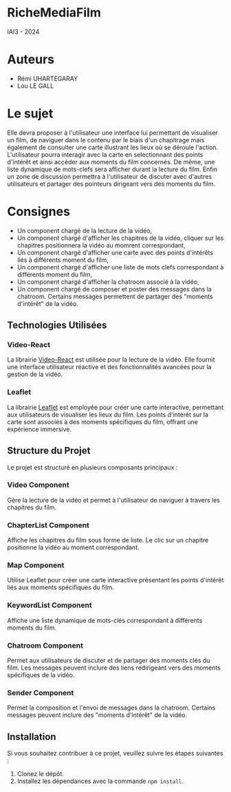 # RicheMediaFilm
IAI3 - 2024

# Auteurs
- Rémi UHARTEGARAY
- Lou LE GALL

# Le sujet 
Elle devra proposer à l'utilisateur une interface lui permettant de visualiser
un film, de naviguer dans le contenu par le biais d'un chapitrage mais
également de consulter une carte illustrant les lieux où se déroule l'action.
L'utilisateur pourra interagir avec la carte en selectionnant des points
d'intérêt et ainsi accéder aux moments du film concernés. De même, une
liste dynamique de mots-clefs sera afficher durant la lecture du film. Enfin
un zone de discussion permettra à l'utilisateur de discuter avec d'autres
utilisateurs et partager des pointeurs dirigeant vers des moments du film.

# Consignes
- Un component chargé de la lecture de la vidéo,
- Un component chargé d'afficher les chapitres de la vidéo, cliquer sur les chapitres positionnera la vidéo au momrent correspondant, 
- Un component chargé d'afficher une carte avec des points d'intérêts liés à différents moment du film,
- Un component chargé d'afficher une liste de mots clefs correspondant à différents
moment du film,
- Un component chargé d'afficher la chatroom associé à la vidéo,
- Un component chargé de composer et poster des messages dans la chatroom. Certains
messages permettent de partager des "moments d'intérêt" de la vidéo.

## Technologies Utilisées

### Video-React
La librairie [Video-React](https://video-react.js.org/) est utilisée pour la lecture de la vidéo. Elle fournit une interface utilisateur réactive et des fonctionnalités avancées pour la gestion de la vidéo.

### Leaflet
La librairie [Leaflet](https://leafletjs.com/) est employée pour créer une carte interactive, permettant aux utilisateurs de visualiser les lieux du film. Les points d'intérêt sur la carte sont associés à des moments spécifiques du film, offrant une expérience immersive.

## Structure du Projet
Le projet est structuré en plusieurs composants principaux :

### Video Component
Gère la lecture de la vidéo et permet à l'utilisateur de naviguer à travers les chapitres du film.

### ChapterList Component
Affiche les chapitres du film sous forme de liste. Le clic sur un chapitre positionne la vidéo au moment correspondant.

### Map Component
Utilise Leaflet pour créer une carte interactive présentant les points d'intérêt liés aux moments spécifiques du film.

### KeywordList Component
Affiche une liste dynamique de mots-clés correspondant à différents moments du film.

### Chatroom Component
Permet aux utilisateurs de discuter et de partager des moments clés du film. Les messages peuvent inclure des liens redirigeant vers des moments spécifiques de la vidéo.

### Sender Component
Permet la composition et l'envoi de messages dans la chatroom. Certains messages peuvent inclure des "moments d'intérêt" de la vidéo.

## Installation
Si vous souhaitez contribuer à ce projet, veuillez suivre les étapes suivantes :
1. Clonez le dépôt.
2. Installez les dépendances avec la commande `npm install`.
